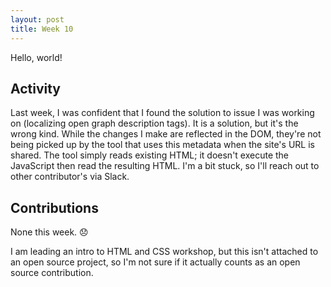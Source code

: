 ```yaml
---
layout: post
title: Week 10
---
```


Hello, world!

## Activity
Last week, I was confident that I found the solution to issue I was working on (localizing open graph description tags). It is a solution, but it's the wrong kind. While the changes I make are reflected in the DOM, they're not being picked up by the tool that uses this metadata when the site's URL is shared. The tool simply reads existing HTML; it doesn't execute the JavaScript then read the resulting HTML. I'm a bit stuck, so I'll reach out to other contributor's via Slack.

## Contributions
None this week. 😞

I am leading an intro to HTML and CSS workshop, but this isn't attached to an open source project, so I'm not sure if it actually counts as an open source contribution. 
